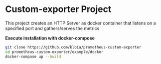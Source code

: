 # Custom-exporter Project

This project creates an HTTP Server as docker container that listens on a specified port and gathers/serves the metrics 

**Execute installation with docker-compose**
```sh
git clone https://github.com/kloia/prometheus-custom-exporter
cd prometheus-custom-exporter/example/docker
docker-compose up --build
```